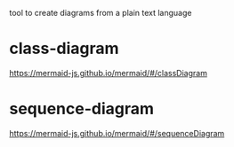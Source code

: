 tool to create diagrams from a plain text language

# class-diagram

<https://mermaid-js.github.io/mermaid/#/classDiagram>

# sequence-diagram

<https://mermaid-js.github.io/mermaid/#/sequenceDiagram>
